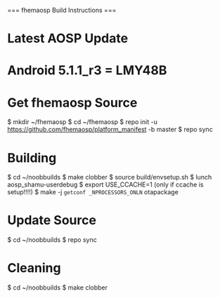 === fhemaosp Build Instructions ===

# Latest AOSP Update

# Android 5.1.1_r3 = LMY48B

# Get fhemaosp Source

$ mkdir ~/fhemaosp
$ cd ~/fhemaosp
$ repo init -u https://github.com/fhemaosp/platform_manifest -b master
$ repo sync


# Building

$ cd ~/noobbuilds
$ make clobber
$ source build/envsetup.sh
$ lunch aosp_shamu-userdebug 
$ export USE_CCACHE=1           (only if ccache is setup!!!!)
$ make -j `getconf _NPROCESSORS_ONLN` otapackage 
  
# Update Source

$ cd ~/noobbuilds
$ repo sync

# Cleaning

$ cd ~/noobbuilds
$ make clobber
